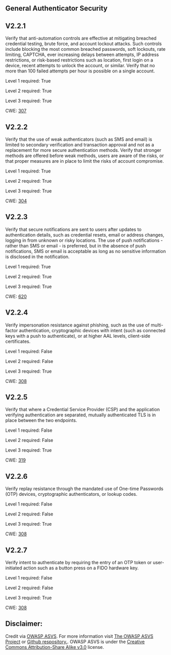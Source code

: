 ##  General Authenticator Security

## V2.2.1

Verify that anti-automation controls are effective at mitigating breached credential testing, brute force, and account lockout attacks. Such controls include blocking the most common breached passwords, soft lockouts, rate limiting, CAPTCHA, ever increasing delays between attempts, IP address restrictions, or risk-based restrictions such as location, first login on a device, recent attempts to unlock the account, or similar. Verify that no more than 100 failed attempts per hour is possible on a single account.

Level 1 required: True

Level 2 required: True

Level 3 required: True

CWE: [307](https://cwe.mitre.org/data/definitions/307)

## V2.2.2

Verify that the use of weak authenticators (such as SMS and email) is limited to secondary verification and transaction approval and not as a replacement for more secure authentication methods. Verify that stronger methods are offered before weak methods, users are aware of the risks, or that proper measures are in place to limit the risks of account compromise.

Level 1 required: True

Level 2 required: True

Level 3 required: True

CWE: [304](https://cwe.mitre.org/data/definitions/304)

## V2.2.3

Verify that secure notifications are sent to users after updates to authentication details, such as credential resets, email or address changes, logging in from unknown or risky locations. The use of push notifications - rather than SMS or email - is preferred, but in the absence of push notifications, SMS or email is acceptable as long as no sensitive information is disclosed in the notification.

Level 1 required: True

Level 2 required: True

Level 3 required: True

CWE: [620](https://cwe.mitre.org/data/definitions/620)

## V2.2.4

Verify impersonation resistance against phishing, such as the use of multi-factor authentication, cryptographic devices with intent (such as connected keys with a push to authenticate), or at higher AAL levels, client-side certificates.

Level 1 required: False

Level 2 required: False

Level 3 required: True

CWE: [308](https://cwe.mitre.org/data/definitions/308)

## V2.2.5

Verify that where a Credential Service Provider (CSP) and the application verifying authentication are separated, mutually authenticated TLS is in place between the two endpoints.

Level 1 required: False

Level 2 required: False

Level 3 required: True

CWE: [319](https://cwe.mitre.org/data/definitions/319)

## V2.2.6

Verify replay resistance through the mandated use of One-time Passwords (OTP) devices, cryptographic authenticators, or lookup codes.

Level 1 required: False

Level 2 required: False

Level 3 required: True

CWE: [308](https://cwe.mitre.org/data/definitions/308)

## V2.2.7

Verify intent to authenticate by requiring the entry of an OTP token or user-initiated action such as a button press on a FIDO hardware key.

Level 1 required: False

Level 2 required: False

Level 3 required: True

CWE: [308](https://cwe.mitre.org/data/definitions/308)



## Disclaimer:

Credit via [OWASP ASVS](https://owasp.org/www-project-application-security-verification-standard/). For more information visit [The OWASP ASVS Project](https://owasp.org/www-project-application-security-verification-standard/) or [Github respository.](https://github.com/OWASP/ASVS). OWASP ASVS is under the [Creative Commons Attribution-Share Alike v3.0](https://creativecommons.org/licenses/by-sa/3.0/) license.
